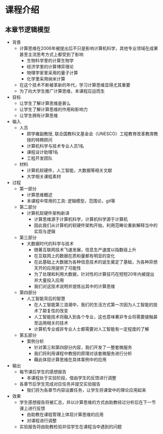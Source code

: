 # 课程介绍

## 本章节逻辑模型

* 背景
    * 计算思维在2006年被提出后不只是影响计算机科学，其他专业领域在成果甚至主流思考方式上都受到了影响
        * 生物科学里的计算生物学
        * 经济学里的计算博弈理论
        * 物理学家里采用的量子计算
        * 化学里采用纳米计算
    * 在这个技术不断被革新的年代，学习计算思维显得尤其重要
    * 为了向大学生推广计算思维，本课程应运而生
* 目标
    * 让学生了解计算思维是甚么
    * 让学生了解计算思维的作用和影响力
    * 让学生拥有计算思维
* 输入
    * 人员
        * 顾学雍副教授, 联合国教科文基金会（UNESCO）工程教育改革教席教授的特聘顾问
        * 计算机科学与技术专业人员1名
        * 课程设计助理1名
        * 工程开发团队
    * 材料
        * 计算机软硬件，人工智能，大数据等相关文献
        * 大学相关课程素材
* 过程
    * 第一部分
        * 计算思维概述
        * 本课程中常用的工具: 逻辑模型，范围论，git等
    * 第二部分
        * 计算机软硬件架构新译
            * 计算思维源于计算机科学，计算机科学源于计算机
            * 因此我们从计算机的软硬件架构开始，利用范畴论重新解释当中的实现与逻辑
    * 第三部分
        * 大数据时代的科学与技术
            * 随著互联网技术飞速发展，信息生产速度以指数级上升
            * 在互联网上的数据在质和量都有明显的变化
            * 在此基础上大数据为各种信息技术的诞生奠定了基础，为各种异想天开的应用提供了可能性
            * 为了处理和利用大数据，针对性的计算技巧在短短20年内被提出并大量投入应用
            * 我们对这技术说明并提炼出其中的计算思维
    * 第四部分
        * 人工智能背后的智慧
            * 在人工智能第三浪潮中，我们的生活方式第一次因为人工智能的技术了颠复性的改变
            * 人工智能技术将融入到各个专业，这也意味著非专业将需要接触甚至运用相关的技术
            * 计算机专业或非专业人士都需要对人工智能有一定程度的了解
    * 第五部分
        * 案例分析
            * 针对第三和第四部分内容，我们开发了一整套微服务
            * 我们将利用课程中教授的原理对该套微服务进行分析
            * 藉此体现计算思维在具体案例中的应用
* 输出
    * 每节课后学生的感想报告
        * 本课程处于实验阶段，借由学生的反馈进行调整
    * 各章节后学生完成对应任务并提交实验报告
        * 我们将为各章节内容设置任务，让学生将课堂中的理论应用起来
* 效果
    * 学生感想报告将被汇总，并以计算思维的方式由助教经过分析后在下一节课上进行反馈
        * 由助教在课程管理上体现计算思维的应用
        * 对课程进行调整
    * 实验报告将由助教检验并估学生在课程当中遇到的问题
